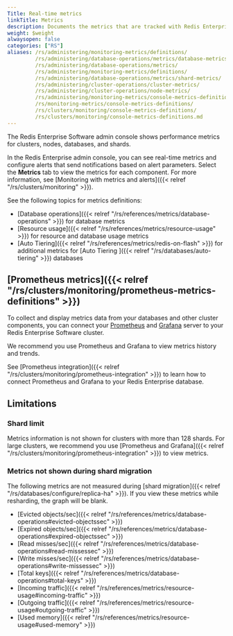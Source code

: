 ```yaml
---
Title: Real-time metrics
linkTitle: Metrics
description: Documents the metrics that are tracked with Redis Enterprise Software.
weight: $weight
alwaysopen: false
categories: ["RS"]
aliases: /rs/administering/monitoring-metrics/definitions/
         /rs/administering/database-operations/metrics/database-metrics/
         /rs/administering/database-operations/metrics/
         /rs/administering/monitoring-metrics/definitions/
         /rs/administering/database-operations/metrics/shard-metrics/
         /rs/administering/cluster-operations/cluster-metrics/
         /rs/administering/cluster-operations/node-metrics/
         /rs/administering/monitoring-metrics/console-metrics-definitions/
         /rs/monitoring-metrics/console-metrics-definitions/
         /rs/clusters/monitoring/console-metrics-definitions/
         /rs/clusters/monitoring/console-metrics-definitions.md
---
```


The Redis Enterprise Software admin console shows performance metrics for clusters, nodes, databases, and shards. 

In the Redis Enterprise admin console, you can see real-time metrics and configure alerts that send notifications based on alert parameters. Select the **Metrics** tab to view the metrics for each component. For more information, see [Monitoring with metrics and alerts]({{< relref "/rs/clusters/monitoring" >}}).

See the following topics for metrics definitions:
- [Database operations]({{< relref "/rs/references/metrics/database-operations" >}}) for database metrics
- [Resource usage]({{< relref "/rs/references/metrics/resource-usage" >}}) for resource and database usage metrics
- [Auto Tiering]({{< relref "/rs/references/metrics/redis-on-flash" >}}) for additional metrics for [Auto Tiering ]({{< relref "/rs/databases/auto-tiering" >}}) databases

## [Prometheus metrics]({{< relref "/rs/clusters/monitoring/prometheus-metrics-definitions" >}})

To collect and display metrics data from your databases and other cluster components,
you can connect your [Prometheus](https://prometheus.io/) and [Grafana](https://grafana.com/) server to your Redis Enterprise Software cluster.

We recommend you use Prometheus and Grafana to view metrics history and trends.

See [Prometheus integration]({{< relref "/rs/clusters/monitoring/prometheus-integration" >}}) to learn how to connect Prometheus and Grafana to your Redis Enterprise database.

## Limitations

### Shard limit

Metrics information is not shown for clusters with more than 128 shards. For large clusters, we recommend you use [Prometheus and Grafana]({{< relref "/rs/clusters/monitoring/prometheus-integration" >}}) to view metrics.

### Metrics not shown during shard migration

The following metrics are not measured during [shard migration]({{< relref "/rs/databases/configure/replica-ha" >}}). If you view these metrics while resharding, the graph will be blank.

- [Evicted objects/sec]({{< relref "/rs/references/metrics/database-operations#evicted-objectssec" >}})
- [Expired objects/sec]({{< relref "/rs/references/metrics/database-operations#expired-objectssec" >}})
- [Read misses/sec]({{< relref "/rs/references/metrics/database-operations#read-missessec" >}})
- [Write misses/sec]({{< relref "/rs/references/metrics/database-operations#write-missessec" >}})
- [Total keys]({{< relref "/rs/references/metrics/database-operations#total-keys" >}})
- [Incoming traffic]({{< relref "/rs/references/metrics/resource-usage#incoming-traffic" >}})
- [Outgoing traffic]({{< relref "/rs/references/metrics/resource-usage#outgoing-traffic" >}})
- [Used memory]({{< relref "/rs/references/metrics/resource-usage#used-memory" >}})
